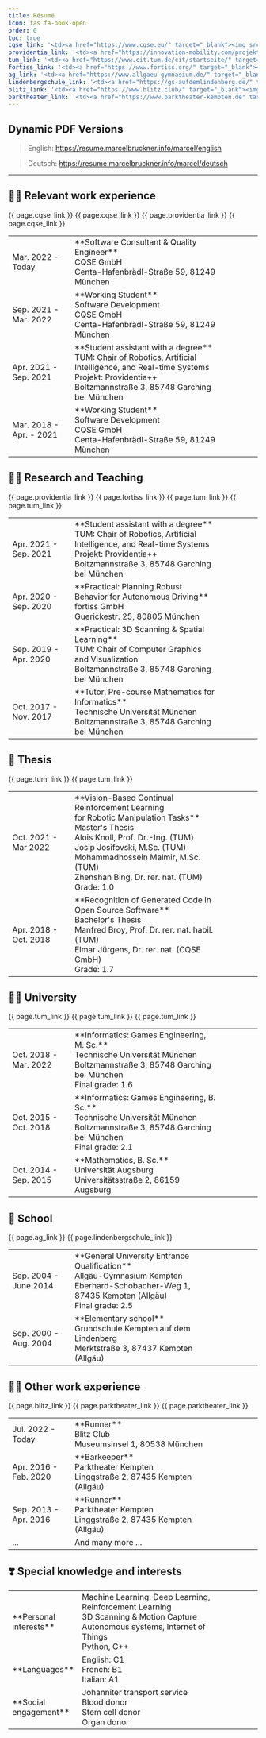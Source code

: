 ```yaml
---
title: Résumé
icon: fas fa-book-open
order: 0
toc: true
cqse_link: '<td><a href="https://www.cqse.eu/" target="_blank"><img src="/assets/Resume/cqse.svg" alt="Logo der CQSE GmbH"/></a></td>'
providentia_link: '<td><a href="https://innovation-mobility.com/projekt-providentia/" target="_blank"><img src="/assets/Resume/providentia.png" alt="Logo des Providentia++ Projekts"/></a></td>'
tum_link: '<td><a href="https://www.cit.tum.de/cit/startseite/" target="_blank"><img src="/assets/Resume/tum.png" alt="Logo der TUM"/></a></td>'
fortiss_link: '<td><a href="https://www.fortiss.org/" target="_blank"><img src="/assets/Resume/fortiss.png" alt="Logo der fortiss GmbH"/></a></td>'
ag_link: '<td><a href="https://www.allgaeu-gymnasium.de/" target="_blank"><img src="/assets/Resume/ag.png" alt="Logo des Allgäu Gymnasiums"/></a></td>'
lindenbergschule_link: '<td><a href="https://gs-aufdemlindenberg.de/" target="_blank"><img src="/assets/Resume/lindenbergschule.png" alt="Logo der Lindenbergschule"/></a></td>'
blitz_link: '<td><a href="https://www.blitz.club/" target="_blank"><img src="/assets/Resume/blitz.png" alt="Logo des Blitz Clubs"/></a></td>'
parktheater_link: '<td><a href="https://www.parktheater-kempten.de" target="_blank"><img src="/assets/Resume/parktheater.png" alt="Logo des Parktheater"/></a></td>'
---
```


## Dynamic PDF Versions

> English: <https://resume.marcelbruckner.info/marcel/english>
 
> Deutsch: <https://resume.marcelbruckner.info/marcel/deutsch>

<!-- <iframe src="https://resume.marcelbruckner.info/marcel/english" style="width:100%; height: 80vh"></iframe> -->


---

## 👨‍💻 Relevant work experience

<table width="100%"><colgroup><col width="25%"/><col/><col width="15%"/></colgroup>
<tbody>
    <tr>
        <td markdown="span">Mar. 2022 - Today</td>
        <td markdown="span">**Software Consultant & Quality Engineer**<br>CQSE GmbH<br>Centa-Hafenbrädl-Straße 59, 81249 München</td>
        {{ page.cqse_link }}
    </tr>
    <tr>
        <td markdown="span">Sep. 2021 - Mar. 2022</td>
        <td markdown="span">**Working Student**<br>Software Development<br>CQSE GmbH<br>Centa-Hafenbrädl-Straße 59, 81249 München</td>
        {{ page.cqse_link }}
    </tr>
    <tr>
        <td markdown="span">Apr. 2021 - Sep. 2021</td>
        <td markdown="span">**Student assistant with a degree**<br>TUM: Chair of Robotics, Artificial Intelligence, and Real-time Systems<br>Projekt: Providentia++<br>Boltzmannstraße 3, 85748 Garching bei München</td>
        {{ page.providentia_link }}
    </tr>
    <tr>
        <td markdown="span">Mar. 2018 - Apr. - 2021</td>
        <td markdown="span">**Working Student**<br>Software Development<br>CQSE GmbH<br>Centa-Hafenbrädl-Straße 59, 81249 München</td>
        {{ page.cqse_link }}
    </tr>
</tbody>
</table>

## 👨‍🔬 Research and Teaching

<table width="100%"><colgroup><col width="25%"/><col/><col width="15%"/></colgroup>
<tbody>
    <tr>
        <td markdown="span">Apr. 2021 - Sep. 2021</td>
        <td markdown="span">**Student assistant with a degree**<br>TUM: Chair of Robotics, Artificial Intelligence, and Real-time Systems<br>Projekt: Providentia++<br>Boltzmannstraße 3, 85748 Garching bei München</td>
        {{ page.providentia_link }}
    </tr>
    <tr>
        <td markdown="span">Apr. 2020 - Sep. 2020</td>
        <td markdown="span">**Practical: Planning Robust Behavior for Autonomous Driving**<br>fortiss GmbH<br>Guerickestr. 25, 80805 München</td>
        {{ page.fortiss_link }}
    </tr>
    <tr>
        <td markdown="span">Sep. 2019 - Apr. 2020</td>
        <td markdown="span">**Practical: 3D Scanning & Spatial Learning**<br>TUM: Chair of Computer Graphics and Visualization<br>Boltzmannstraße 3, 85748 Garching bei München</td>
        {{ page.tum_link }}
    </tr>
    <tr>
        <td markdown="span">Oct. 2017 - Nov. 2017</td>
        <td markdown="span">**Tutor, Pre-course Mathematics for Informatics**<br>Technische Universität München<br>Boltzmannstraße 3, 85748 Garching bei München</td>
        {{ page.tum_link }}
    </tr>
</tbody>
</table>

## 📖 Thesis

<table width="100%"><colgroup><col width="25%"/><col/><col width="15%"/></colgroup>
<tbody>
    <tr>
        <td markdown="span">Oct. 2021 - Mar 2022</td>
        <td markdown="span">**Vision-Based Continual Reinforcement Learning<br>for Robotic Manipulation Tasks**<br>Master's Thesis<br>Alois Knoll, Prof. Dr.-Ing. (TUM)<br>Josip Josifovski, M.Sc. (TUM)<br>Mohammadhossein Malmir, M.Sc. (TUM)<br>Zhenshan Bing, Dr. rer. nat. (TUM)<br>Grade: 1.0</td>
        {{ page.tum_link }}
    </tr>
    <tr>
        <td markdown="span">Apr. 2018 - Oct. 2018</td>
        <td markdown="span">**Recognition of Generated Code in Open Source Software**<br>Bachelor's Thesis<br>Manfred Broy, Prof. Dr. rer. nat. habil. (TUM)<br>Elmar Jürgens, Dr. rer. nat. (CQSE GmbH)<br>Grade: 1.7</td>
        {{ page.tum_link }}
    </tr>
</tbody>
</table>

## 👨‍🎓 University

<table width="100%"><colgroup><col width="25%"/><col/><col width="15%"/></colgroup>
<tbody>
    <tr>
        <td markdown="span">Oct. 2018 - Mar. 2022</td>
        <td markdown="span">**Informatics: Games Engineering, M. Sc.**<br>Technische Universität München<br>Boltzmannstraße 3, 85748 Garching bei München<br>Final grade: 1.6</td>
        {{ page.tum_link }}
    </tr>
    <tr>
        <td markdown="span">Oct. 2015 - Oct. 2018</td>
        <td markdown="span">**Informatics: Games Engineering, B. Sc.**<br>Technische Universität München<br>Boltzmannstraße 3, 85748 Garching bei München<br>Final grade: 2.1</td>
        {{ page.tum_link }}
    </tr>
    <tr>
        <td markdown="span">Oct. 2014 - Sep. 2015</td>
        <td markdown="span">**Mathematics, B. Sc.**<br>Universität Augsburg<br>Universitätsstraße 2, 86159 Augsburg</td>
        {{ page.tum_link }}
    </tr>
</tbody>
</table>

## 🏫 School

<table width="100%"><colgroup><col width="25%"/><col/><col width="15%"/></colgroup>
<tbody>
    <tr>
        <td markdown="span">Sep. 2004 - June 2014</td>
        <td markdown="span">**General University Entrance Qualification**<br>Allgäu-Gymnasium Kempten<br>Eberhard-Schobacher-Weg 1, 87435 Kempten (Allgäu)<br>Final grade: 2.5</td>
        {{ page.ag_link }}
    </tr>
    <tr>
        <td markdown="span">Sep. 2000 - Aug. 2004</td>
        <td markdown="span">**Elementary school**<br>Grundschule Kempten auf dem Lindenberg<br>Merktstraße 3, 87437 Kempten (Allgäu)</td>
        {{ page.lindenbergschule_link }}
    </tr>
</tbody>
</table>

## 👨‍🏭 Other work experience

<table width="100%"><colgroup><col width="25%"/><col/><col width="15%"/></colgroup>
<tbody>
    <tr>
        <td markdown="span">Jul. 2022 - Today</td>
        <td markdown="span">**Runner**<br>Blitz Club<br>Museumsinsel 1, 80538 München</td>
        {{ page.blitz_link }}
    </tr>
    <tr>
        <td markdown="span">Apr. 2016 - Feb. 2020</td>
        <td markdown="span">**Barkeeper**<br>Parktheater Kempten<br>Linggstraße 2, 87435 Kempten (Allgäu)</td>
        {{ page.parktheater_link }}
    </tr>
    <tr>
        <td markdown="span">Sep. 2013 - Apr. 2016</td>
        <td markdown="span">**Runner**<br>Parktheater Kempten<br>Linggstraße 2, 87435 Kempten (Allgäu)</td>
        {{ page.parktheater_link }}
    </tr>
    <tr>
        <td markdown="span">...</td>
        <td markdown="span">And many more ...</td>
    </tr>
</tbody>
</table>

## ❣️ Special knowledge and interests

<table width="100%"><colgroup><col width="25%"/><col/><col width="15%"/></colgroup>
<tbody>
    <tr>
        <td markdown="span">**Personal interests**</td>
        <td markdown="span">Machine Learning, Deep Learning, Reinforcement Learning<br>3D Scanning & Motion Capture<br>Autonomous systems, Internet of Things<br>Python, C++</td>
    </tr>
    <tr>
        <td markdown="span">**Languages**</td>
        <td markdown="span">English: C1<br>French: B1<br>Italian: A1</td>
    </tr>
    <tr>
        <td markdown="span">**Social engagement**</td>
        <td markdown="span">Johanniter transport service<br>Blood donor<br>Stem cell donor<br>Organ donor</td>
    </tr>
</tbody>
</table>